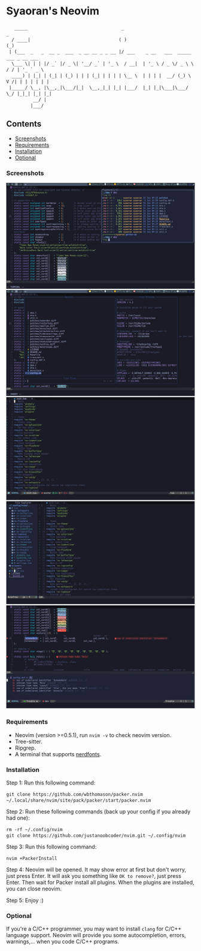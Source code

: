 
# Syaoran's Neovim

```
   _____                                   _                              _           
  / ____|                                 ( )                            (_)          
 | (___  _   _  __ _  ___  _ __ __ _ _ __ |/ ___    _ __   ___  _____   ___ _ __ ___  
  \___ \| | | |/ _` |/ _ \| '__/ _` | '_ \  / __|  | '_ \ / _ \/ _ \ \ / / | '_ ` _ \ 
  ____) | |_| | (_| | (_) | | | (_| | | | | \__ \  | | | |  __/ (_) \ V /| | | | | | |
 |_____/ \__, |\__,_|\___/|_|  \__,_|_| |_| |___/  |_| |_|\___|\___/ \_/ |_|_| |_| |_|
          __/ |                                                                       
         |___/                                                                        
```

## Contents

- [Screenshots](#screenshots)
- [Requirements](#requirements)
- [Installation](#installation)
- [Optional](#optional)

### Screenshots

![Pic1](https://raw.githubusercontent.com/justanoobcoder/files/master/nvim/images/pic1.png)
![Pic2](https://raw.githubusercontent.com/justanoobcoder/files/master/nvim/images/pic2.png)
![Pic3](https://raw.githubusercontent.com/justanoobcoder/files/master/nvim/images/pic3.png)
![Pic3](https://raw.githubusercontent.com/justanoobcoder/files/master/nvim/images/pic4.png)
![Pic3](https://raw.githubusercontent.com/justanoobcoder/files/master/nvim/images/pic5.png)

### Requirements

- Neovim (version >=0.5.1), run `nvim -v` to check neovim version.
- Tree-sitter.
- Ripgrep.
- A terminal that supports [nerdfonts](https://github.com/ryanoasis/nerd-fonts).

### Installation

Step 1: Run this following command:
```
git clone https://github.com/wbthomason/packer.nvim ~/.local/share/nvim/site/pack/packer/start/packer.nvim
```
Step 2: Run these following commands (back up your config if you already had one):
```
rm -rf ~/.config/nvim
git clone https://github.com/justanoobcoder/nvim.git ~/.config/nvim
```
Step 3: Run this following command:
```
nvim +PackerInstall
```
Step 4: Neovim will be opened. It may show error at first but don't worry, just press Enter. It will ask you something like `OK to remove?`, just press Enter. Then wait for Packer install all plugins. When the plugins are installed, you can close neovim.

Step 5: Enjoy :)

### Optional

If you're a C/C++ programmer, you may want to install `clang` for C/C++ language support. Neovim will provide you some autocompletion, errors, warnings,... when you code C/C++ programs.
